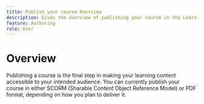 ```yaml
---
title: Publish your course Overview
description: Gives the overview of publishing your course in the Learning and Training content 
feature: Authoring
role: User
---
```

# Overview 

Publishing a course is the final step in making your learning content accessible to your intended audience. You can currently publish your course in either SCORM (Sharable Content Object Reference Model) or PDF format, depending on how you plan to deliver it.  




